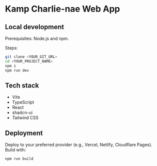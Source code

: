 # Kamp Charlie-nae Web App

## Local development

Prerequisites: Node.js and npm.

Steps:

```sh
git clone <YOUR_GIT_URL>
cd <YOUR_PROJECT_NAME>
npm i
npm run dev
```

## Tech stack

- Vite
- TypeScript
- React
- shadcn-ui
- Tailwind CSS

## Deployment

Deploy to your preferred provider (e.g., Vercel, Netlify, Cloudflare Pages). Build with:

```sh
npm run build
```

